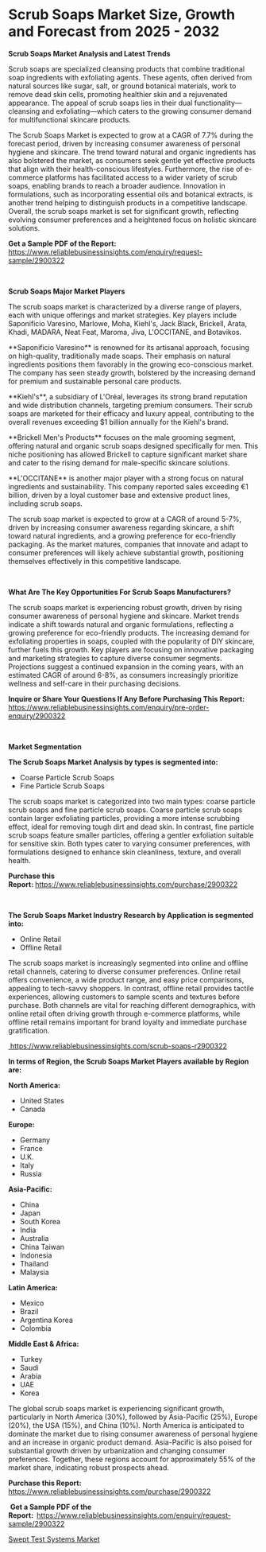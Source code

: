 <p><h1>Scrub Soaps Market Size, Growth and Forecast from 2025 - 2032</h1></p><p><strong>Scrub Soaps Market Analysis and Latest Trends</strong></p>
<p><p>Scrub soaps are specialized cleansing products that combine traditional soap ingredients with exfoliating agents. These agents, often derived from natural sources like sugar, salt, or ground botanical materials, work to remove dead skin cells, promoting healthier skin and a rejuvenated appearance. The appeal of scrub soaps lies in their dual functionality—cleansing and exfoliating—which caters to the growing consumer demand for multifunctional skincare products.</p><p>The Scrub Soaps Market is expected to grow at a CAGR of 7.7% during the forecast period, driven by increasing consumer awareness of personal hygiene and skincare. The trend toward natural and organic ingredients has also bolstered the market, as consumers seek gentle yet effective products that align with their health-conscious lifestyles. Furthermore, the rise of e-commerce platforms has facilitated access to a wider variety of scrub soaps, enabling brands to reach a broader audience. Innovation in formulations, such as incorporating essential oils and botanical extracts, is another trend helping to distinguish products in a competitive landscape. Overall, the scrub soaps market is set for significant growth, reflecting evolving consumer preferences and a heightened focus on holistic skincare solutions.</p></p>
<p><strong>Get a Sample PDF of the Report:&nbsp;</strong> <a href="https://www.reliablebusinessinsights.com/enquiry/request-sample/2900322?utm_campaign=3561&utm_medium=2&utm_source=Github&utm_content=ia&utm_term=16032025&utm_id=scrub-soaps">https://www.reliablebusinessinsights.com/enquiry/request-sample/2900322</a></p>
<p>&nbsp;</p>
<p><strong>Scrub Soaps Major Market Players</strong></p>
<p><p>The scrub soaps market is characterized by a diverse range of players, each with unique offerings and market strategies. Key players include Saponificio Varesino, Marlowe, Moha, Kiehl's, Jack Black, Brickell, Arata, Khadi, MADARA, Neat Feat, Maroma, Jiva, L'OCCITANE, and Botavikos.</p><p>**Saponificio Varesino** is renowned for its artisanal approach, focusing on high-quality, traditionally made soaps. Their emphasis on natural ingredients positions them favorably in the growing eco-conscious market. The company has seen steady growth, bolstered by the increasing demand for premium and sustainable personal care products.</p><p>**Kiehl's**, a subsidiary of L'Oréal, leverages its strong brand reputation and wide distribution channels, targeting premium consumers. Their scrub soaps are marketed for their efficacy and luxury appeal, contributing to the overall revenues exceeding $1 billion annually for the Kiehl's brand.</p><p>**Brickell Men's Products** focuses on the male grooming segment, offering natural and organic scrub soaps designed specifically for men. This niche positioning has allowed Brickell to capture significant market share and cater to the rising demand for male-specific skincare solutions.</p><p>**L'OCCITANE** is another major player with a strong focus on natural ingredients and sustainability. This company reported sales exceeding €1 billion, driven by a loyal customer base and extensive product lines, including scrub soaps.</p><p>The scrub soap market is expected to grow at a CAGR of around 5-7%, driven by increasing consumer awareness regarding skincare, a shift toward natural ingredients, and a growing preference for eco-friendly packaging. As the market matures, companies that innovate and adapt to consumer preferences will likely achieve substantial growth, positioning themselves effectively in this competitive landscape.</p></p>
<p>&nbsp;</p>
<p><strong>What Are The Key Opportunities For Scrub Soaps Manufacturers?</strong></p>
<p><p>The scrub soaps market is experiencing robust growth, driven by rising consumer awareness of personal hygiene and skincare. Market trends indicate a shift towards natural and organic formulations, reflecting a growing preference for eco-friendly products. The increasing demand for exfoliating properties in soaps, coupled with the popularity of DIY skincare, further fuels this growth. Key players are focusing on innovative packaging and marketing strategies to capture diverse consumer segments. Projections suggest a continued expansion in the coming years, with an estimated CAGR of around 6-8%, as consumers increasingly prioritize wellness and self-care in their purchasing decisions.</p></p>
<p><strong>Inquire or Share Your Questions If Any Before Purchasing This Report:</strong> <a href="https://www.reliablebusinessinsights.com/enquiry/pre-order-enquiry/2900322?utm_campaign=3561&utm_medium=2&utm_source=Github&utm_content=ia&utm_term=16032025&utm_id=scrub-soaps">https://www.reliablebusinessinsights.com/enquiry/pre-order-enquiry/2900322</a></p>
<p>&nbsp;</p>
<p><strong>Market Segmentation</strong></p>
<p><strong>The Scrub Soaps Market Analysis by types is segmented into:</strong></p>
<p><ul><li>Coarse Particle Scrub Soaps</li><li>Fine Particle Scrub Soaps</li></ul></p>
<p><p>The scrub soaps market is categorized into two main types: coarse particle scrub soaps and fine particle scrub soaps. Coarse particle scrub soaps contain larger exfoliating particles, providing a more intense scrubbing effect, ideal for removing tough dirt and dead skin. In contrast, fine particle scrub soaps feature smaller particles, offering a gentler exfoliation suitable for sensitive skin. Both types cater to varying consumer preferences, with formulations designed to enhance skin cleanliness, texture, and overall health.</p></p>
<p><strong>Purchase this Report:&nbsp;</strong><a href="https://www.reliablebusinessinsights.com/purchase/2900322?utm_campaign=3561&utm_medium=2&utm_source=Github&utm_content=ia&utm_term=16032025&utm_id=scrub-soaps">https://www.reliablebusinessinsights.com/purchase/2900322</a></p>
<p>&nbsp;</p>
<p><strong>The Scrub Soaps Market Industry Research by Application is segmented into:</strong></p>
<p><ul><li>Online Retail</li><li>Offline Retail</li></ul></p>
<p><p>The scrub soaps market is increasingly segmented into online and offline retail channels, catering to diverse consumer preferences. Online retail offers convenience, a wide product range, and easy price comparisons, appealing to tech-savvy shoppers. In contrast, offline retail provides tactile experiences, allowing customers to sample scents and textures before purchase. Both channels are vital for reaching different demographics, with online retail often driving growth through e-commerce platforms, while offline retail remains important for brand loyalty and immediate purchase gratification.</p></p>
<p><a href="https://www.reliablebusinessinsights.com/scrub-soaps-r2900322?utm_campaign=3561&utm_medium=2&utm_source=Github&utm_content=ia&utm_term=16032025&utm_id=scrub-soaps">&nbsp;https://www.reliablebusinessinsights.com/scrub-soaps-r2900322</a></p>
<p><strong>In terms of Region, the Scrub Soaps Market Players available by Region are:</strong></p>
<p>
    <p> <strong> North America: </strong>
        <ul>
            <li>United States</li>
            <li>Canada</li>
        </ul>
        </p> 
    <p> <strong> Europe: </strong>
        <ul>
            <li>Germany</li>
            <li>France</li>
            <li>U.K.</li>
            <li>Italy</li>
            <li>Russia</li>
        </ul>
        </p> 
    <p> <strong> Asia-Pacific: </strong>
        <ul>
            <li>China</li>
            <li>Japan</li>
            <li>South Korea</li>
            <li>India</li>
            <li>Australia</li>
            <li>China Taiwan</li>
            <li>Indonesia</li>
            <li>Thailand</li>
            <li>Malaysia</li>
        </ul>
        </p> 
    <p> <strong> Latin America: </strong>
        <ul>
            <li>Mexico</li>
            <li>Brazil</li>
            <li>Argentina Korea</li>
            <li>Colombia</li>
        </ul>
        </p> 
    <p> <strong> Middle East & Africa: </strong>
        <ul>
            <li>Turkey</li>
            <li>Saudi</li>
            <li>Arabia</li>
            <li>UAE</li>
            <li>Korea</li>
        </ul>
    </p>
    </p>
<p><p>The global scrub soaps market is experiencing significant growth, particularly in North America (30%), followed by Asia-Pacific (25%), Europe (20%), the USA (15%), and China (10%). North America is anticipated to dominate the market due to rising consumer awareness of personal hygiene and an increase in organic product demand. Asia-Pacific is also poised for substantial growth driven by urbanization and changing consumer preferences. Together, these regions account for approximately 55% of the market share, indicating robust prospects ahead.</p></p>
<p><strong>Purchase this Report: </strong><a href="https://www.reliablebusinessinsights.com/purchase/2900322?utm_campaign=3561&utm_medium=2&utm_source=Github&utm_content=ia&utm_term=16032025&utm_id=scrub-soaps">https://www.reliablebusinessinsights.com/purchase/2900322</a></p>
<p>&nbsp;<strong>Get a Sample PDF of the Report:&nbsp;&nbsp;</strong><a href="https://www.reliablebusinessinsights.com/enquiry/request-sample/2900322?utm_campaign=3561&utm_medium=2&utm_source=Github&utm_content=ia&utm_term=16032025&utm_id=scrub-soaps">https://www.reliablebusinessinsights.com/enquiry/request-sample/2900322</a></p>
<p><strong></strong></p>
<p><p><a href="https://github.com/kukolkasimo5/Market-Research-Report-List-1/blob/main/swept-test-systems-market.md?utm_campaign=3561&utm_medium=2&utm_source=Github&utm_content=ia&utm_term=16032025&utm_id=scrub-soaps">Swept Test Systems Market</a></p></p>